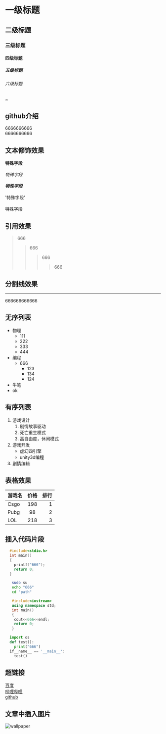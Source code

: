 # 一级标题
## 二级标题
### 三级标题
#### 四级标题
##### 五级标题
###### 六级标题
~
## github介绍
6666666666<br>6666666666

## 文本修饰效果
**特殊字段**<br><br>
*特殊字段*<br><br>
***特殊字段***<br><br>
'特殊字段'<br><br>
~~特殊字段~~<br>

## 引用效果
> 666
>> 666
>>> 666
>>>> 666

## 分割线效果
---
 666666666666


## 无序列表

* 物理
  * 111
  * 222
  * 333
  * 444
* 编程
  * 666
    * 123
    * 134
    * 124
* 牛笔
* ok

## 有序列表

1. 游戏设计
   1. 剧情故事驱动
   2. 死亡重生模式
   3. 高自由度，休闲模式
2. 游戏开发
   * 虚幻四引擎
   * unity3d编程
3. 剧情编辑

## 表格效果

游戏名|价格|排行
--|:--:|--:
Csgo|198|1
Pubg|98|2
LOL|218|3

## 插入代码片段

```c
  #include<stdio.h>
  int main()
  {
	printf("666");
	return 0;
  }

```

```bash
   sudo su
   echo "666"
   cd "path"

```

```cpp
   #include<iostream>
   using namespace std;
   int main()
   {
	cout<<666<<endl;
	return 0;
   }

```

```python
  import os
  def test():
  	print("666")
  if__name__ == '__main__':
  	test()
```


## 超链接

[百度](https://www.baidu.com "跳转到github")<br>
[哔哩哔哩](https://www.bilibili.com "跳转到吡站")<br>
[github](https://www.github.com "跳转到github")<br>


## 文章中插入图片

![wallpaper](C://Users//86188//Pictures//wallpaper)


